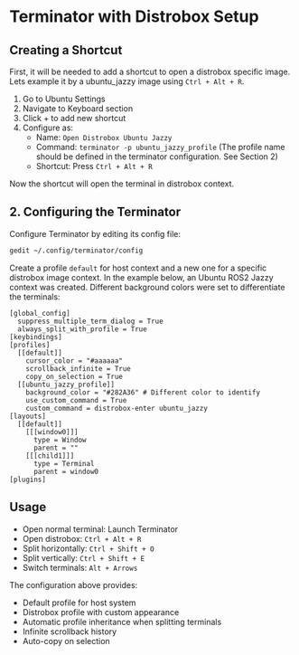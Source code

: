 # Terminator with Distrobox Setup

## Creating a Shortcut
First, it will be needed to add a shortcut to open a distrobox specific image. Lets example it by a ubuntu_jazzy image using `Ctrl + Alt + R`.

1. Go to Ubuntu Settings
2. Navigate to Keyboard section
3. Click + to add new shortcut
4. Configure as:
   - Name: `Open Distrobox Ubuntu Jazzy`
   - Command: `terminator -p ubuntu_jazzy_profile` 
   (The profile name should be defined in the terminator configuration. See Section 2)
   - Shortcut: Press `Ctrl + Alt + R`

Now the shortcut will open the terminal in distrobox context.

## 2. Configuring the Terminator
Configure Terminator by editing its config file:
```bash
gedit ~/.config/terminator/config
```

Create a profile `default` for host context and a new one for a specific distrobox image context. In the example below, an Ubuntu ROS2 Jazzy context was created. Different background colors were set to differentiate the terminals:

```
[global_config]
  suppress_multiple_term_dialog = True
  always_split_with_profile = True
[keybindings]
[profiles]
  [[default]]
    cursor_color = "#aaaaaa"
    scrollback_infinite = True
    copy_on_selection = True
  [[ubuntu_jazzy_profile]]
    background_color = "#282A36" # Different color to identify
    use_custom_command = True
    custom_command = distrobox-enter ubuntu_jazzy
[layouts]
  [[default]]
    [[[window0]]]
      type = Window
      parent = ""
    [[[child1]]]
      type = Terminal
      parent = window0
[plugins]
```

## Usage
- Open normal terminal: Launch Terminator
- Open distrobox: `Ctrl + Alt + R`
- Split horizontally: `Ctrl + Shift + O`
- Split vertically: `Ctrl + Shift + E`
- Switch terminals: `Alt + Arrows`

The configuration above provides:
- Default profile for host system
- Distrobox profile with custom appearance
- Automatic profile inheritance when splitting terminals
- Infinite scrollback history
- Auto-copy on selection
